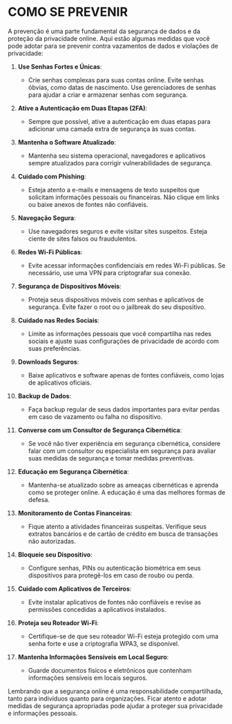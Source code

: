 # COMO SE PREVENIR
A prevenção é uma parte fundamental da segurança de dados e da proteção da privacidade online. Aqui estão algumas medidas que você pode adotar para se prevenir contra vazamentos de dados e violações de privacidade:

1. **Use Senhas Fortes e Únicas**:
   - Crie senhas complexas para suas contas online. Evite senhas óbvias, como datas de nascimento. Use gerenciadores de senhas para ajudar a criar e armazenar senhas com segurança.

2. **Ative a Autenticação em Duas Etapas (2FA)**:
   - Sempre que possível, ative a autenticação em duas etapas para adicionar uma camada extra de segurança às suas contas.

3. **Mantenha o Software Atualizado**:
   - Mantenha seu sistema operacional, navegadores e aplicativos sempre atualizados para corrigir vulnerabilidades de segurança.

4. **Cuidado com Phishing**:
   - Esteja atento a e-mails e mensagens de texto suspeitos que solicitam informações pessoais ou financeiras. Não clique em links ou baixe anexos de fontes não confiáveis.

5. **Navegação Segura**:
   - Use navegadores seguros e evite visitar sites suspeitos. Esteja ciente de sites falsos ou fraudulentos.

6. **Redes Wi-Fi Públicas**:
   - Evite acessar informações confidenciais em redes Wi-Fi públicas. Se necessário, use uma VPN para criptografar sua conexão.

7. **Segurança de Dispositivos Móveis**:
   - Proteja seus dispositivos móveis com senhas e aplicativos de segurança. Evite fazer o root ou o jailbreak do seu dispositivo.

8. **Cuidado nas Redes Sociais**:
   - Limite as informações pessoais que você compartilha nas redes sociais e ajuste suas configurações de privacidade de acordo com suas preferências.

9. **Downloads Seguros**:
   - Baixe aplicativos e software apenas de fontes confiáveis, como lojas de aplicativos oficiais.

10. **Backup de Dados**:
    - Faça backup regular de seus dados importantes para evitar perdas em caso de vazamento ou falha no dispositivo.

11. **Converse com um Consultor de Segurança Cibernética**:
    - Se você não tiver experiência em segurança cibernética, considere falar com um consultor ou especialista em segurança para avaliar suas medidas de segurança e tomar medidas preventivas.

12. **Educação em Segurança Cibernética**:
    - Mantenha-se atualizado sobre as ameaças cibernéticas e aprenda como se proteger online. A educação é uma das melhores formas de defesa.

13. **Monitoramento de Contas Financeiras**:
    - Fique atento a atividades financeiras suspeitas. Verifique seus extratos bancários e de cartão de crédito em busca de transações não autorizadas.

14. **Bloqueie seu Dispositivo**:
    - Configure senhas, PINs ou autenticação biométrica em seus dispositivos para protegê-los em caso de roubo ou perda.

15. **Cuidado com Aplicativos de Terceiros**:
    - Evite instalar aplicativos de fontes não confiáveis e revise as permissões concedidas a aplicativos instalados.

16. **Proteja seu Roteador Wi-Fi**:
    - Certifique-se de que seu roteador Wi-Fi esteja protegido com uma senha forte e use a criptografia WPA3, se disponível.

17. **Mantenha Informações Sensíveis em Local Seguro**:
    - Guarde documentos físicos e eletrônicos que contenham informações sensíveis em locais seguros.

Lembrando que a segurança online é uma responsabilidade compartilhada, tanto para indivíduos quanto para organizações. Ficar atento e adotar medidas de segurança apropriadas pode ajudar a proteger sua privacidade e informações pessoais.